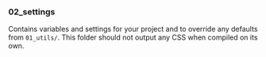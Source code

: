 ### 02_settings
Contains variables and settings for your project and to override any defaults from `01_utils/`.
This folder should not output any CSS when compiled on its own.